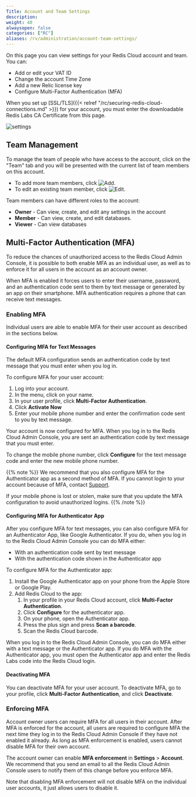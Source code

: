 ```yaml
---
Title: Account and Team Settings
description:
weight: 40
alwaysopen: false
categories: ["RC"]
aliases: /rv/administration/account-team-settings/
---
```

On this page you can view settings for your Redis Cloud account and team.
You can:

- Add or edit your VAT ID
- Change the account Time Zone
- Add a new Relic license key
- Configure Multi-Factor Authentication (MFA)

When you set up [SSL/TLS]({{< relref "/rc/securing-redis-cloud-connections.md" >}}) for your account,
you must enter the downloadable Redis Labs CA Certificate from this page.

![settings](/images/rc/settings.png)

## Team Management

To manage the team of people who have access to the account, click on
the "Team" tab and you will be presented with the current list of team
members on this account.

- To add more team members, click ![Add](/images/rs/icon_add.png#no-click "Add").
- To edit an existing team member, click ![Edit](/images/rc/icon_edit.png#no-click "Edit").

Team members can have different roles to the account:

- **Owner** - Can view, create, and edit any settings in the account
- **Member** - Can view, create, and edit databases.
- **Viewer** - Can view databases

## Multi-Factor Authentication (MFA)

To reduce the chances of unauthorized access to the Redis Cloud Admin Console, it is possible to both enable MFA as an individual user, as well as to enforce it for all users in the account as an account owner.

When MFA is enabled it forces users to enter their username, password, and an authentication code sent to them by text message or generated by an app on their smartphone. MFA authentication requires a phone that can receive text messages.

### Enabling MFA

Individual users are able to enable MFA for their user account as described in the sections below.

#### Configuring MFA for Text Messages

The default MFA configuration sends an authentication code by text message that you must enter when you log in.

To configure MFA for your user account:

1. Log into your account.
1. In the menu, click on your name.
1. In your user profile, click **Multi-Factor Authentication**.
1. Click **Activate Now**
1. Enter your mobile phone number and enter the confirmation code sent to you by text message.

Your account is now configured for MFA.
When you log in to the Redis Cloud Admin Console, you are sent an authentication code by text message that you must enter.

To change the mobile phone number, click **Configure** for the text message code and enter the new mobile phone number.

{{% note %}}
We recommend that you also configure MFA for the Authenticator app as a second method of MFA.
If you cannot login to your account because of MFA, contact [Support](https://redislabs.com/company/contact/support/).

If your mobile phone is lost or stolen, make sure that you update the MFA configuration to avoid unauthorized logins.
{{% /note %}}

#### Configuring MFA for Authenticator App

After you configure MFA for text messages, you can also configure MFA for an Authenticator App, like Google Authenticator.
If you do, when you log in to the Redis Cloud Admin Console you can do MFA either:

- With an authentication code sent by text message
- With the authentication code shown in the Authenticator app

To configure MFA for the Authenticator app:

1. Install the Google Authenticator app on your phone from the Apple Store or Google Play.
1. Add Redis Cloud to the app:
    1. In your profile in your Redis Cloud account, click **Multi-Factor Authentication**.
    1. Click **Configure** for the authenticator app.
    1. On your phone, open the Authenticator app.
    1. Press the plus sign and press **Scan a barcode**.
    1. Scan the Redis Cloud barcode.

When you log in to the Redis Cloud Admin Console, you can do MFA either with a text message or the Authenticator app.
If you do MFA with the Authenticator app, you must open the Authenticator app and enter the Redis Labs code into the Redis Cloud login.

#### Deactivating MFA

You can deactivate MFA for your user account. To deactivate MFA, go to your profile, click **Multi-Factor Authentication**, and click **Deactivate**.


### Enforcing MFA

Account owner users can require MFA for all users in their account. After MFA is enforced for the account, all users are required to configure MFA the next time they log in to the Redis Cloud Admin Console if they have not enabled it already. As long as MFA enforcement is enabled, users cannot disable MFA for their own account.

The account owner can enable **MFA enforcement** in **Settings** > **Account**. We recommend that you send an email to all the Redis Cloud Admin Console users to notify them of this change before you enforce MFA.

Note that disabling MFA enforcement will not disable MFA on the individual user accounts, it just allows users to disable it.
